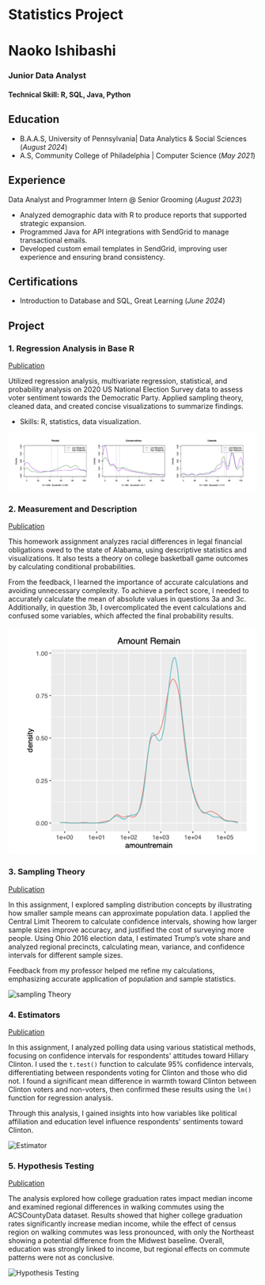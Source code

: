 # Statistics Project
# Naoko Ishibashi

### Junior Data Analyst


#### Technical Skill: R, SQL, Java, Python

## Education
- B.A.A.S, University of Pennsylvania| Data Analytics & Social Sciences (_August 2024_)
- A.S, Community College of Philadelphia | Computer Science (_May 2021_)

## Experience
Data Analyst and Programmer Intern @ Senior Grooming (_August 2023_)

- Analyzed demographic data with R to produce reports that supported strategic expansion.
- Programmed Java for API integrations with SendGrid to manage transactional emails.
- Developed custom email templates in SendGrid, improving user experience and ensuring brand consistency.

## Certifications
- Introduction to Database and SQL, Great Learning (_June 2024_)
  
## Project
### 1. Regression Analysis in Base R     
[Publication](https://github.com/naokoi0408/Final.Data310/blob/main/Regression%20Analysis%20/Regression_Analysis%20.pdf)

Utilized regression analysis, multivariate regression, statistical, and probability analysis on 2020 US National Election Survey data to assess voter sentiment towards the Democratic Party. Applied sampling theory, cleaned data, and created concise visualizations to summarize findings.
- Skills: R, statistics, data visualization.

![Regression Analysis](/Assets/Difference_in_Mean.png)

### 2. Measurement and Description     
[Publication](https://github.com/naokoi0408/MeasurementAndDescription.Data310/blob/main/1.MeasurementAndDescription.Data310/HW1_Data310_Naoko.pdf)

This homework assignment analyzes racial differences in legal financial obligations owed to the state of Alabama, using descriptive statistics and visualizations. It also tests a theory on college basketball game outcomes by calculating conditional probabilities.

From the feedback, I learned the importance of accurate calculations and avoiding unnecessary complexity. To achieve a perfect score, I needed to accurately calculate the mean of absolute values in questions 3a and 3c. Additionally, in question 3b, I overcomplicated the event calculations and confused some variables, which affected the final probability results.

![Measurement and Description](Assets/Measurement-and-Description.png)

### 3. Sampling Theory    
[Publication](https://github.com/naokoi0408/3.SamplingTheory.Data310/blob/main/3.SamplingTheory.Data310/HW3_Data310.pdf)

In this assignment, I explored sampling distribution concepts by illustrating how smaller sample means can approximate population data. I applied the Central Limit Theorem to calculate confidence intervals, showing how larger sample sizes improve accuracy, and justified the cost of surveying more people. Using Ohio 2016 election data, I estimated Trump’s vote share and analyzed regional precincts, calculating mean, variance, and confidence intervals for different sample sizes. 

Feedback from my professor helped me refine my calculations, emphasizing accurate application of population and sample statistics.

![sampling Theory](https://github.com/naokoi0408/Statistics-Project/blob/main/Assets/Sampling%20Theory%20%20.png)

### 4. Estimators
[Publication](https://github.com/naokoi0408/4.Estimators.Data310/blob/main/4.Estimators.Data310/Estimators.pdf)

In this assignment, I analyzed polling data using various statistical methods, focusing on confidence intervals for respondents' attitudes toward Hillary Clinton. I used the `t.test()` function to calculate 95% confidence intervals, differentiating between respondents voting for Clinton and those who did not. I found a significant mean difference in warmth toward Clinton between Clinton voters and non-voters, then confirmed these results using the `lm()` function for regression analysis. 

Through this analysis, I gained insights into how variables like political affiliation and education level influence respondents' sentiments toward Clinton.

![Estimator](https://github.com/naokoi0408/Statistics-Project/blob/main/Assets/Estimators.png)

### 5. Hypothesis Testing
[Publication](https://github.com/naokoi0408/HypothesisTesting/blob/main/Hypothesis_Testing/HypothesisTesting.pdf)

The analysis explored how college graduation rates impact median income and examined regional differences in walking commutes using the ACSCountyData dataset. Results showed that higher college graduation rates significantly increase median income, while the effect of census region on walking commutes was less pronounced, with only the Northeast showing a potential difference from the Midwest baseline. Overall, education was strongly linked to income, but regional effects on commute patterns were not as conclusive.

![Hypothesis Testing](https://github.com/naokoi0408/Statistics-Project/blob/main/Assets/Hypothesis%20Testing.png)
